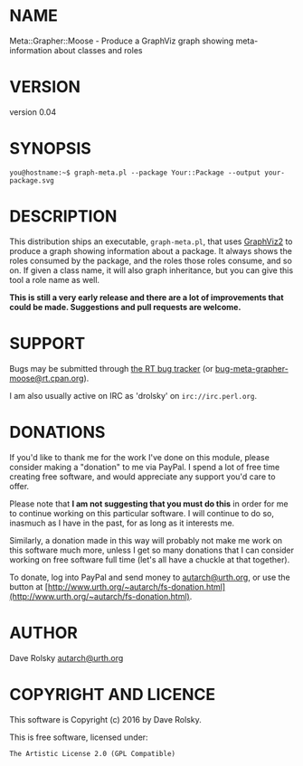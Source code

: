 # NAME

Meta::Grapher::Moose - Produce a GraphViz graph showing meta-information about classes and roles

# VERSION

version 0.04

# SYNOPSIS

    you@hostname:~$ graph-meta.pl --package Your::Package --output your-package.svg

# DESCRIPTION

This distribution ships an executable, `graph-meta.pl`, that uses
[GraphViz2](https://metacpan.org/pod/GraphViz2) to produce a graph showing information about a package. It always
shows the roles consumed by the package, and the roles those roles consume,
and so on. If given a class name, it will also graph inheritance, but you can
give this tool a role name as well.

**This is still a very early release and there are a lot of improvements that
could be made. Suggestions and pull requests are welcome.**

# SUPPORT

Bugs may be submitted through [the RT bug tracker](http://rt.cpan.org/Public/Dist/Display.html?Name=Meta-Grapher-Moose)
(or [bug-meta-grapher-moose@rt.cpan.org](mailto:bug-meta-grapher-moose@rt.cpan.org)).

I am also usually active on IRC as 'drolsky' on `irc://irc.perl.org`.

# DONATIONS

If you'd like to thank me for the work I've done on this module, please
consider making a "donation" to me via PayPal. I spend a lot of free time
creating free software, and would appreciate any support you'd care to offer.

Please note that **I am not suggesting that you must do this** in order for me
to continue working on this particular software. I will continue to do so,
inasmuch as I have in the past, for as long as it interests me.

Similarly, a donation made in this way will probably not make me work on this
software much more, unless I get so many donations that I can consider working
on free software full time (let's all have a chuckle at that together).

To donate, log into PayPal and send money to autarch@urth.org, or use the
button at [http://www.urth.org/~autarch/fs-donation.html](http://www.urth.org/~autarch/fs-donation.html).

# AUTHOR

Dave Rolsky <autarch@urth.org>

# COPYRIGHT AND LICENCE

This software is Copyright (c) 2016 by Dave Rolsky.

This is free software, licensed under:

    The Artistic License 2.0 (GPL Compatible)
